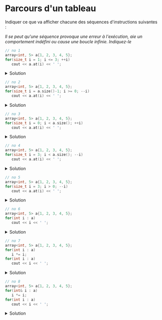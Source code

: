 # Parcours d'un tableau

Indiquer ce que va afficher chacune des séquences d'instructions suivantes :

_Il se peut qu'une séquence provoque une erreur à l'exécution, aie un comportement indéfini ou cause une boucle infinie. Indiquez-le_ 

~~~cpp
// no 1
array<int, 5> a{1, 2, 3, 4, 5};
for(size_t i = 1; i <= 3; ++i)
   cout << a.at(i) << ' ';
~~~
<details>
<summary>Solution</summary>

~~~
2 3 4
~~~
</details>

~~~cpp
// no 2
array<int, 5> a{1, 2, 3, 4, 5};
for(size_t i = a.size()-1; i >= 0; --i)
   cout << a.at(i) << ' ';
~~~
<details>
<summary>Solution</summary>

Erreur à l'exécution quand i vaut `size_t(-1) == std::numeric_limits<size_t>::max()`. Par exemple, 

~~~
5 4 3 2 1 libc++abi: terminating due to uncaught exception of type std::out_of_range: array::at
~~~
</details>

~~~cpp
// no 3
array<int, 5> a{1, 2, 3, 4, 5};
for(size_t i = 0; i < a.size(); ++i)
   cout << a.at(i) << ' ';
~~~
<details>
<summary>Solution</summary>

~~~
1 2 3 4 5 
~~~
</details>

~~~cpp
// no 4
array<int, 5> a{1, 2, 3, 4, 5};
for(size_t i = 3; i < a.size(); --i)
   cout << a.at(i) << ' ';
~~~
<details>
<summary>Solution</summary>

~~~
4 3 2 1  
~~~
</details>

~~~cpp
// no 5
array<int, 5> a{1, 2, 3, 4, 5};
for(size_t i = 3; i > 0; --i)
   cout << a.at(i) << ' ';
~~~
<details>
<summary>Solution</summary>

~~~
4 3 2 
~~~
</details>

~~~cpp
// no 6
array<int, 5> a{1, 2, 3, 4, 5};
for(int i : a)
   cout << i << ' ';
~~~
<details>
<summary>Solution</summary>
   
~~~
1 2 3 4 5
~~~
</details>

~~~cpp
// no 7
array<int, 5> a{1, 2, 3, 4, 5};
for(int i : a)
   i *= i;
for(int i : a)
   cout << i << ' '; 
~~~
<details>
<summary>Solution</summary>
   
~~~
1 2 3 4 5 
~~~
</details>

~~~cpp
// no 8
array<int, 5> a{1, 2, 3, 4, 5};
for(int& i : a)
   i *= i;
for(int i : a)
   cout << i << ' '; 
~~~
<details>
<summary>Solution</summary>
   
~~~
1 4 9 16 25 
~~~
</details>
